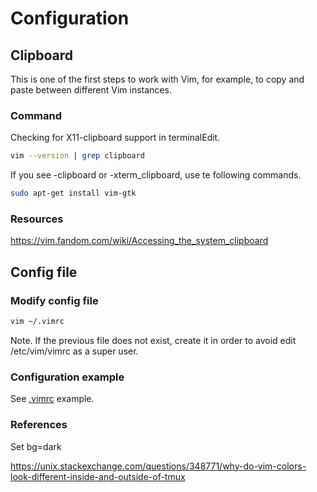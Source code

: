 # Configuration

## Clipboard

This is one of the first steps to work with Vim, for example, to copy and paste between different Vim instances.

### Command

Checking for X11-clipboard support in terminalEdit.

```bash
vim --version | grep clipboard
```

If you see -clipboard or -xterm_clipboard, use te following commands.

```bash
sudo apt-get install vim-gtk
```

### Resources

<https://vim.fandom.com/wiki/Accessing_the_system_clipboard>

## Config file

### Modify config file

```bash
vim ~/.vimrc
```

Note. If the previous file does not exist, create it in order to avoid edit /etc/vim/vimrc as a super user.

### Configuration example

See [.vimrc](https://carlosamolina-public.s3.eu-west-1.amazonaws.com/wiki/vim/.vimrc) example.

### References

Set bg=dark

<https://unix.stackexchange.com/questions/348771/why-do-vim-colors-look-different-inside-and-outside-of-tmux>

